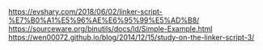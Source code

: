 https://evshary.com/2018/06/02/linker-script-%E7%B0%A1%E5%96%AE%E6%95%99%E5%AD%B8/
https://sourceware.org/binutils/docs/ld/Simple-Example.html
https://wen00072.github.io/blog/2014/12/15/study-on-the-linker-script-3/
